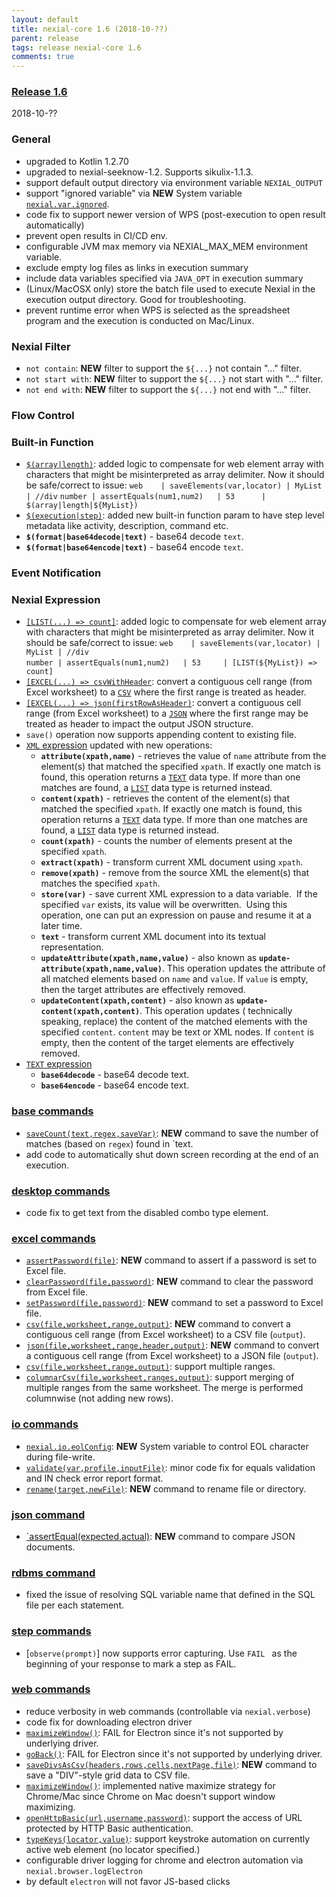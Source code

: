 ```yaml
---
layout: default
title: nexial-core 1.6 (2018-10-??)
parent: release
tags: release nexial-core 1.6
comments: true
---
```


### <a href="https://github.com/nexiality/nexial-core/releases/tag/nexial-core-1.6" class="external-link" target="_nexial_link">Release 1.6</a>
2018-10-??


### General
- upgraded to Kotlin 1.2.70
- upgraded to nexial-seeknow-1.2. Supports sikulix-1.1.3.
- support default output directory via environment variable `NEXIAL_OUTPUT`
- support "ignored variable" via **NEW** System variable [`nexial.var.ignored`](../systemvars/index#nexial.var.ignored).
- code fix to support newer version of WPS (post-execution to open result automatically)
- prevent open results in CI/CD env.
- configurable JVM max memory via NEXIAL_MAX_MEM environment variable.
- exclude empty log files as links in execution summary
- include data variables specified via `JAVA_OPT` in execution summary
- (Linux/MacOSX only) store the batch file used to execute Nexial in the execution output directory. Good for 
  troubleshooting.
- prevent runtime error when WPS is selected as the spreadsheet program and the execution is conducted on Mac/Linux.


### Nexial Filter
- ` not contain `: **NEW** filter to support the `${...}` not contain "..." filter.
- ` not start with `: **NEW** filter to support the `${...}` not start with "..." filter.
- ` not end with `: **NEW** filter to support the `${...}` not end with "..." filter.


### Flow Control


### Built-in Function
- [`$(array|length)`](../functions/$(array)): added logic to compensate for web element array with characters that 
  might be misinterpreted as array delimiter. Now it should be safe/correct to issue: 
  `web    | saveElements(var,locator) | MyList | //div` 
  `number | assertEquals(num1,num2)   | 53      | $(array|length|${MyList}) `
- [`$(execution|step)`](../functions/$(execution)): added new built-in function param to have step level metadata like 
  activity, description, command etc. 
- **`$(format|base64decode|text)`** - base64 decode `text`.
- **`$(format|base64encode|text)`** - base64 encode `text`.


### Event Notification


### Nexial Expression  
- [`[LIST(...) => count]`](../expressions/LISTexpression.md#count): added logic to compensate for web element array 
  with characters that might be misinterpreted as array delimiter. Now it should be safe/correct to issue: 
  `web    | saveElements(var,locator) | MyList | //div` <br/>
  `number | assertEquals(num1,num2)   | 53     | [LIST(${MyList}) => count] `
- [`[EXCEL(...) => csvWithHeader`](../expressions/EXCELexpression#csvwithheader): convert a contiguous cell range (from
  Excel worksheet) to a [`CSV`](../expressions/CSVexpression) where the first range is treated as header.
- [`[EXCEL(...) => json(firstRowAsHeader)`](../expressions/EXCELexpression#jsonfirstrowasheader): convert a contiguous 
  cell range (from Excel worksheet) to a [`JSON`](../expressions/JSONexpression) where the first range may be treated 
  as header to impact the output JSON structure.
- `save()` operation now supports appending content to existing file.
- [`XML` expression](../expressions/XMLexpression) updated with new operations:
  - **`attribute(xpath,name)`** - retrieves the value of `name` attribute from the element(s) that matched the specified
    `xpath`. If exactly one match is found, this operation returns a [`TEXT`](TEXTexpression) data type. If more than
    one matches are found, a [`LIST`](LISTexpression) data type is returned instead.
  - **`content(xpath)`** - retrieves the content of the element(s) that matched the specified `xpath`. If exactly one 
    match is found, this operation returns a [`TEXT`](TEXTexpression) data type. If more than one matches are found, 
    a [`LIST`](LISTexpression) data type is returned instead.
  - **`count(xpath)`** - counts the number of elements present at the specified `xpath`.
  - **`extract(xpath)`** - transform current XML document using `xpath`.
  - **`remove(xpath)`** - remove from the source XML the element(s) that matches the specified `xpath`.
  - **`store(var)`** - save current XML expression to a data variable.  If the specified `var` exists, its value will 
    be overwritten.  Using this operation, one can put an expression on pause and resume it at a later time.
  - **`text`** - transform current XML document into its textual representation.
  - **`updateAttribute(xpath,name,value)`** - also known as **`update-attribute(xpath,name,value)`**. This operation 
    updates the attribute of all matched elements based on `name` and `value`. If `value` is empty, then the target 
    attributes are effectively removed. 
  - **`updateContent(xpath,content)`** - also known as **`update-content(xpath,content)`**. This operation updates (
    technically speaking, replace) the content of the matched elements with the specified `content`. `content` may be 
    text or XML nodes. If `content` is empty, then the content of the target elements are effectively removed. 
- [`TEXT` expression](../expressions/TEXTexpression)
  - **`base64decode`** - base64 decode text.
  - **`base64encode`** - base64 encode text.


### [base commands](../commands/base)
- [`saveCount(text,regex,saveVar)`](../commands/base/saveCount(text,regex,saveVar)): **NEW** command to save the number 
  of matches (based on `regex`) found in `text.
- add code to automatically shut down screen recording at the end of an execution.


### [desktop commands](../commands/desktop)
- code fix to get text from the disabled combo type element.


### [excel commands](../commands/excel)
- [`assertPassword(file)`](../commands/excel/assertPassword(file)): **NEW** command to assert if a password is set to 
  Excel file.
- [`clearPassword(file,password)`](../commands/excel/clearPassword(file,password)): **NEW** command to clear the 
  password from Excel file.
- [`setPassword(file,password)`](../commands/excel/setPassword(file,password)): **NEW** command to set a password to 
  Excel file.
- [`csv(file,worksheet,range,output)`](../commands/excel/csv(file,worksheet,range,output)): **NEW** command to convert
  a contiguous cell range (from Excel worksheet) to a CSV file (`output`).
- [`json(file,worksheet,range,header,output)`](../commands/excel/json(file,worksheet,range,header,output)): **NEW**
  command to convert a contiguous cell range (from Excel worksheet) to a JSON file (`output`).
- [`csv(file,worksheet,range,output)`](../commands/excel/csv(file,worksheet,range,output)): support multiple ranges.
- [`columnarCsv(file,worksheet,ranges,output)`](../commands/excel/columnarCsv(file,worksheet,ranges,output)): support
  merging of multiple ranges from the same worksheet. The merge is performed columnwise (not adding new rows).


### [io commands](../commands/io)
- [`nexial.io.eolConfig`](../systemvars/index#nexial.io.eolConfig): **NEW** System variable to control EOL character
  during file-write.
- [`validate(var,profile,inputFile)`](../commands/io/validate(var,profile,inputFile)): minor code fix for equals 
  validation and IN check error report format.
- [`rename(target,newFile)`](../commands/io/rename(target,newName)): **NEW** command to rename file or directory.


### [json command](../commands/json)
- [`assertEqual(expected,actual)](../commands/json/assertEqual(expected,actual)): **NEW** command to compare JSON 
  documents.


### [rdbms command](../commands/rdbms)
- fixed the issue of resolving SQL variable name that defined in the SQL file per each statement.


### [step commands](../commands/step)
- [`observe(prompt)`] now supports error capturing. Use `FAIL ` as the beginning of your response to mark a step as FAIL.


### [web commands](../commands/web)
- reduce verbosity in web commands (controllable via `nexial.verbose`)
- code fix for downloading electron driver
- [`maximizeWindow()`](../commands/web/maximizeWindow()): FAIL for Electron since it's not supported by underlying driver.
- [`goBack()`](../commands/web/goBack()): FAIL for Electron since it's not supported by underlying driver.
- [`saveDivsAsCsv(headers,rows,cells,nextPage,file)`](../commands/web/saveDivsAsCsv(headers,rows,cells,nextPage,file)):
  **NEW** command to save a "DIV"-style grid data to CSV file.
- [`maximizeWindow()`](../commands/web/maximizeWindow()): implemented native maximize strategy for Chrome/Mac since 
  Chrome on Mac doesn't support window maximizing.
- [`openHttpBasic(url,username,password)`](../commands/web/openHttpBasic(url,username,password)): support the access of
  URL protected by HTTP Basic authentication.
- [`typeKeys(locator,value)`](../commands/web/typeKeys(locator,value)): support keystroke automation on currently 
  active web element (no locator specified.)
- configurable driver logging for chrome and electron automation via `nexial.browser.logElectron`
- by default `electron` will not favor JS-based clicks
